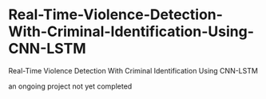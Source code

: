 # Real-Time-Violence-Detection-With-Criminal-Identification-Using-CNN-LSTM
Real-Time Violence Detection With Criminal Identification Using CNN-LSTM

an ongoing project not yet completed


